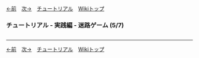 
[←前](./tr-maze04.md)&emsp;[次→](./tr-maze06.md)&emsp;[チュートリアル](./tutorial.md)&emsp;[Wikiトップ](./)

### チュートリアル - 実践編 - 迷路ゲーム (5/7)
## 

***

[←前](./tr-maze04.md)&emsp;[次→](./tr-maze06.md)&emsp;[チュートリアル](./tutorial.md)&emsp;[Wikiトップ](./)
